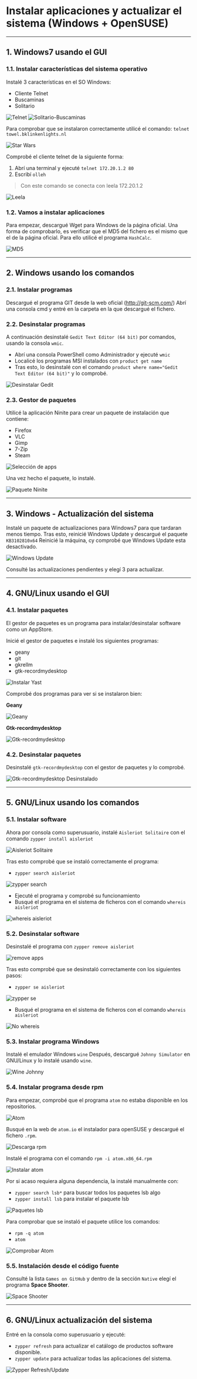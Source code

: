 
# Instalar aplicaciones y actualizar el sistema (Windows + OpenSUSE)

---

## 1. Windows7 usando el GUI

### 1.1. Instalar características del sistema operativo

Instalé 3 características en el SO Windows:

* Cliente Telnet
* Buscaminas
* Solitario

![Telnet](https://github.com/jsuabur/idp1819-jorge-suarez/tree/master/PrimerTrimestre/Unidad2/A3_Instalacion-de-software/images/telnet.png)
![Solitario-Buscaminas](https://github.com/jsuabur/idp1819-jorge-suarez/tree/master/PrimerTrimestre/Unidad2/A3_Instalacion-de-software/images/busc-sol.png)

Para comprobar que se instalaron correctamente utilicé el comando:
`telnet towel.bklinkenlights.nl`

![Star Wars](https://github.com/jsuabur/idp1819-jorge-suarez/tree/master/PrimerTrimestre/Unidad2/A3_Instalacion-de-software/images/StarWars.png)

Comprobé el cliente telnet de la siguiente forma:

1. Abrí una terminal y ejecuté `telnet 172.20.1.2 80`
2. Escribí `olleh`

> Con este comando se conecta con leela 172.20.1.2

![Leela](https://github.com/jsuabur/idp1819-jorge-suarez/tree/master/PrimerTrimestre/Unidad2/A3_Instalacion-de-software/images/olleh.png)

### 1.2. Vamos a instalar aplicaciones

Para empezar, descargué Wget para Windows de la página oficial.
Una forma de comprobarlo, es verificar que el MD5 del fichero es el mismo que el de la página oficial. Para ello utilicé el programa `HashCalc`.

![MD5](https://github.com/jsuabur/idp1819-jorge-suarez/tree/master/PrimerTrimestre/Unidad2/A3_Instalacion-de-software/images/fichero-md5.png)

---

## 2. Windows usando los comandos

### 2.1. Instalar programas

Descargué el programa GIT desde la web oficial (http://git-scm.com/)
Abrí una consola cmd y entré en la carpeta en la que descargué el fichero.

### 2.2. Desinstalar programas

A continuación desinstalé `Gedit Text Editor (64 bit)` por comandos, usando la consola `wmic`.
* Abrí una consola PowerShell como Administrador y ejecuté `wmic`
* Localicé los programas MSI instalados con `product get name`
* Tras esto, lo desinstalé con el comando `product where name="Gedit Text Editor (64 bit)"` y lo comprobé.

![Desinstalar Gedit](https://github.com/jsuabur/idp1819-jorge-suarez/tree/master/PrimerTrimestre/Unidad2/A3_Instalacion-de-software/images/wmic.png)

### 2.3. Gestor de paquetes

Utilicé la aplicación Ninite para crear un paquete de instalación que contiene:

* Firefox
* VLC
* Gimp
* 7-Zip
* Steam

![Selección de apps](https://github.com/jsuabur/idp1819-jorge-suarez/tree/master/PrimerTrimestre/Unidad2/A3_Instalacion-de-software/images/apps-ninite.png)

Una vez hecho el paquete, lo instalé.

![Paquete Ninite](https://github.com/jsuabur/idp1819-jorge-suarez/tree/master/PrimerTrimestre/Unidad2/A3_Instalacion-de-software/images/pack-ninite.png)

---

## 3. Windows - Actualización del sistema

Instalé un paquete de actualizaciones para Windows7 para que tardaran menos tiempo.
Tras esto, reinicié Windows Update y descargué el paquete `KB3102810x64`
Reinicié la máquina, cy comprobé que Windows Update esta desactivado.

![Windows Update](https://github.com/jsuabur/idp1819-jorge-suarez/tree/master/PrimerTrimestre/Unidad2/A3_Instalacion-de-software/images/winupd-desact.png)

Consulté las actualizaciones pendientes y elegí 3 para actualizar.

---

## 4. GNU/Linux usando el GUI

### 4.1. Instalar paquetes

El gestor de paquetes es un programa para instalar/desinstalar software como un AppStore.

Inicié el gestor de paquetes e instalé los siguientes programas:
* geany
* git
* gkrellm
* gtk-recordmydesktop

![Instalar Yast](https://github.com/jsuabur/idp1819-jorge-suarez/tree/master/PrimerTrimestre/Unidad2/A3_Instalacion-de-software/images/inst-yast.png)

Comprobé dos programas para ver si se instalaron bien:

**Geany**

![Geany](https://github.com/jsuabur/idp1819-jorge-suarez/tree/master/PrimerTrimestre/Unidad2/A3_Instalacion-de-software/images/geany-os.png)

**Gtk-recordmydesktop**

![Gtk-recordmydesktop](https://github.com/jsuabur/idp1819-jorge-suarez/tree/master/PrimerTrimestre/Unidad2/A3_Instalacion-de-software/images/gtk-os.png)

### 4.2. Desinstalar paquetes

Desinstalé `gtk-recordmydesktop` con el gestor de paquetes y lo comprobé.

![Gtk-recordmydesktop Desinstalado](https://github.com/jsuabur/idp1819-jorge-suarez/tree/master/PrimerTrimestre/Unidad2/A3_Instalacion-de-software/images/desinst-yast.png)

---

## 5. GNU/Linux usando los comandos

### 5.1. Instalar software

Ahora por consola como superusuario, instalé `Aisleriot Solitaire` con el comando `zypper install aisleriot`

![Aisleriot Solitaire](https://github.com/jsuabur/idp1819-jorge-suarez/tree/master/PrimerTrimestre/Unidad2/A3_Instalacion-de-software/images/zypper-inst.png)

Tras esto comprobé que se instaló correctamente el programa:
* `zypper search aisleriot`

![zypper search](https://github.com/jsuabur/idp1819-jorge-suarez/tree/master/PrimerTrimestre/Unidad2/A3_Instalacion-de-software/images/zypper-search.png)

* Ejecuté el programa y comprobé su funcionamiento
* Busqué el programa en el sistema de ficheros con el comando `whereis aisleriot`

![whereis aisleriot](https://github.com/jsuabur/idp1819-jorge-suarez/tree/master/PrimerTrimestre/Unidad2/A3_Instalacion-de-software/images/whereis-app.png)

### 5.2. Desinstalar software

Desinstalé el programa con `zypper remove aisleriot`

![remove apps](https://github.com/jsuabur/idp1819-jorge-suarez/tree/master/PrimerTrimestre/Unidad2/A3_Instalacion-de-software/images/remove-apps.png)

Tras esto comprobé que se desinstaló correctamente con los siguientes pasos:
* `zypper se aisleriot`

![zypper se](https://github.com/jsuabur/idp1819-jorge-suarez/tree/master/PrimerTrimestre/Unidad2/A3_Instalacion-de-software/images/zypper-se.png)

* Busqué el programa en el sistema de ficheros con el comando `whereis aisleriot`

![No whereis](https://github.com/jsuabur/idp1819-jorge-suarez/tree/master/PrimerTrimestre/Unidad2/A3_Instalacion-de-software/images/no-whereis-apps.png)



### 5.3. Instalar programa Windows

Instalé el emulador Windows `wine`
Después, descargué `Johnny Simulator` en GNU/Linux y lo instalé usando `wine`.

![Wine Johnny](https://github.com/jsuabur/idp1819-jorge-suarez/tree/master/PrimerTrimestre/Unidad2/A3_Instalacion-de-software/images/johnny.png)

### 5.4. Instalar programa desde rpm

Para empezar, comprobé que el programa `atom` no estaba disponible en los repositorios.

![Atom](https://github.com/jsuabur/idp1819-jorge-suarez/tree/master/PrimerTrimestre/Unidad2/A3_Instalacion-de-software/images/atom-repos.png)

Busqué en la web de `atom.io` el instalador para openSUSE y descargué el fichero `.rpm`.

![Descarga rpm](https://github.com/jsuabur/idp1819-jorge-suarez/tree/master/PrimerTrimestre/Unidad2/A3_Instalacion-de-software/images/atom-rpm.png)

Instalé el programa con el comando `rpm -i atom.x86_64.rpm`

![Instalar atom](https://github.com/jsuabur/idp1819-jorge-suarez/tree/master/PrimerTrimestre/Unidad2/A3_Instalacion-de-software/images/inst-atom.png)

Por si acaso requiera alguna dependencia, la instalé manualmente con:
* `zypper search lsb*` para buscar todos los paquetes lsb algo
* `zypper install lsb` para instalar el paquete lsb

![Paquetes lsb](https://github.com/jsuabur/idp1819-jorge-suarez/tree/master/PrimerTrimestre/Unidad2/A3_Instalacion-de-software/images/lsb-atom.png)

Para comprobar que se instaló el paquete utilice los comandos:
* `rpm -q atom`
* `atom`

![Comprobar Atom](https://github.com/jsuabur/idp1819-jorge-suarez/tree/master/PrimerTrimestre/Unidad2/A3_Instalacion-de-software/images/comp-atom.png)

### 5.5. Instalación desde el código fuente

Consulté la lista `Games on GitHub` y dentro de la sección `Native` elegí el programa **Space Shooter**.

![Space Shooter](https://github.com/jsuabur/idp1819-jorge-suarez/tree/master/PrimerTrimestre/Unidad2/A3_Instalacion-de-software/images/spaceshooter.png)

---

## 6. GNU/Linux actualización del sistema

Entré en la consola como superusuario y ejecuté:
* `zypper refresh` para actualizar el catálogo de productos software disponible.
* `zypper update` para actualizar todas las aplicaciones del sistema.

![Zypper Refresh/Update](https://github.com/jsuabur/idp1819-jorge-suarez/tree/master/PrimerTrimestre/Unidad2/A3_Instalacion-de-software/images/zypper-r-u.png)
